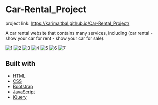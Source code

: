 # Car-Rental_Project

project link: https://karimaltbal.github.io/Car-Rental_Project/

A car rental website that contains many services, including (car rental - show your car for rent - show your car for sale).

![1](https://user-images.githubusercontent.com/67224257/158075902-97855d67-2653-49db-8f54-54e4b6862844.png)
![2](https://user-images.githubusercontent.com/67224257/158075907-da9a1ee8-258f-4055-8218-2fd5796176b9.png)
![3](https://user-images.githubusercontent.com/67224257/158075911-f2743008-0a18-4af3-8432-1740b92a10bc.png)
![4](https://user-images.githubusercontent.com/67224257/158075914-c2acb145-489d-4740-bdda-4dedc4596f93.png)
![5](https://user-images.githubusercontent.com/67224257/158075916-b98a8e33-0262-4ecc-84f7-af50bb179ed1.png)
![6](https://user-images.githubusercontent.com/67224257/158075917-5f31ab97-1b88-4ae8-a528-cee50d6f061a.png)
![7](https://user-images.githubusercontent.com/67224257/158075920-880d0e4d-c902-40b1-88d8-df53228c1a68.png)



## Built with 

- [HTML](https://html.com/)
- [CSS](https://css-tricks.com/) 
- [Bootstrap](http://getbootstrap.com/)
- [JavaScript](https://www.javascript.com/)
- [jQuery](https://jquery.com/)

